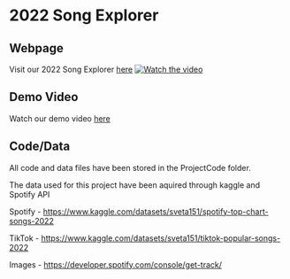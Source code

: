 # 2022 Song Explorer

## Webpage
Visit our 2022 Song Explorer [here](https://kasidyffernandes.github.io/project)
[![Watch the video](https://img.youtube.com/vi/T-D1KVIuvjA/maxresdefault.jpg)](https://youtu.be/T-D1KVIuvjA)


## Demo Video
Watch our demo video [here](https://www.youtube.com/watch?v=F2Yyh1KGpdY)

## Code/Data
All code and data files have been stored in the ProjectCode folder.

The data used for this project have been aquired through kaggle and Spotify API 

Spotify - https://www.kaggle.com/datasets/sveta151/spotify-top-chart-songs-2022

TikTok - https://www.kaggle.com/datasets/sveta151/tiktok-popular-songs-2022

Images - https://developer.spotify.com/console/get-track/


